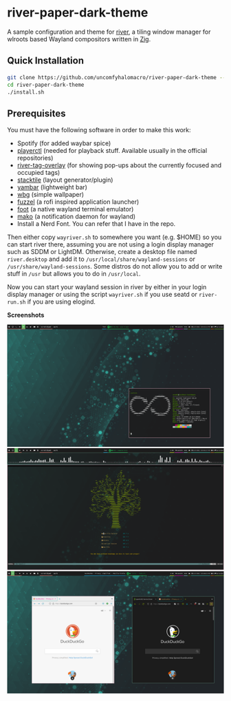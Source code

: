 # river-paper-dark-theme

A sample configuration and theme for [river](https://github.com/riverwm/river), a tiling window manager for wlroots based Wayland compositors written in [Zig](https://github.com/ziglang/zig/).

## Quick Installation

```sh
git clone https://github.com/uncomfyhalomacro/river-paper-dark-theme --branch="opensuse-edition"
cd river-paper-dark-theme
./install.sh
```

## Prerequisites

You must have the following software in order to make this work:

- Spotify (for added waybar spice)
- [playerctl](https://github.com/altdesktop/playerctl) (needed for playback stuff. Available usually in the official repositories)
- [river-tag-overlay](https://git.sr.ht/~leon_plickat/river-tag-overlay) (for showing pop-ups about the currently focused and occupied tags)
- [stacktile](https://git.sr.ht/~leon_plickat/stacktile) (layout generator/plugin)
- [yambar](https://codeberg.org/dnkl/yambar) (lightweight bar)
- [wbg](https://codeberg.org/dnkl/wbg) (simple wallpaper)
- [fuzzel](https://codeberg.org/dnkl/fuzzel) (a rofi inspired application launcher)
- [foot](https://codeberg.org/dnkl/foot) (a native wayland terminal emulator)
- [mako](https://github.com/emersion/mako) (a notification daemon for wayland)
- Install a Nerd Font. You can refer that I have in the repo.

Then either copy `wayriver.sh` to somewhere you want (e.g. $HOME) so you can start river there, assuming you are not using a login display manager such as SDDM or LightDM.
Otherwise, create a desktop file named `river.desktop` and add it to `/usr/local/share/wayland-sessions` or `/usr/share/wayland-sessions`. Some distros do not allow you to add or write stuff in `/usr` but allows you to do in `/usr/local`.

Now you can start your wayland session in river by either in your login display manager or using the script `wayriver.sh` if you use seatd or `river-run.sh` if you are using elogind.

**Screenshots**

![Image](https://github.com/uncomfyhalomacro/river-paper-dark-theme/blob/opensuse-edition/screenshots/screenshot_01.png)
![Image](https://github.com/uncomfyhalomacro/river-paper-dark-theme/blob/opensuse-edition/screenshots/screenshot_02.png)
![Image](https://github.com/uncomfyhalomacro/river-paper-dark-theme/blob/opensuse-edition/screenshots/screenshot_03.png)
